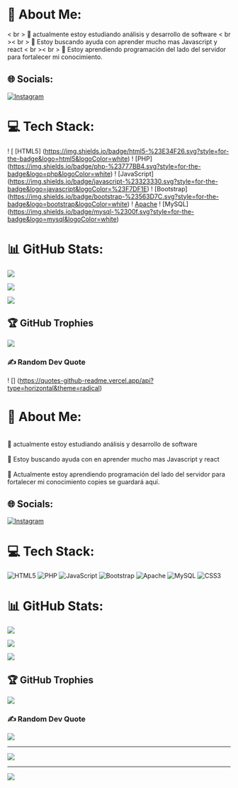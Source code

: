 # 💫 About Me:

< br > 🔭 actualmente estoy estudiando análisis y desarrollo de software < br >< br > 🤝 Estoy buscando ayuda con aprender mucho mas Javascript y react < br >< br > 🌱 Estoy aprendiendo programación del lado del servidor para fortalecer mi conocimiento.

## 🌐 Socials:

[![Instagram](https://img.shields.io/badge/Instagram-%23E4405F.svg?logo=Instagram&logoColor=white)](https://instagram.com/Santiago_Developer) 

# 💻 Tech Stack:

! [ [HTML5] (https://img.shields.io/badge/html5-%23E34F26.svg?style=for-the-badge&logo=html5&logoColor=white)  ! [PHP] (https://img.shields.io/badge/php-%23777BB4.svg?style=for-the-badge&logo=php&logoColor=white)  ! [JavaScript] (https://img.shields.io/badge/javascript-%23323330.svg?style=for-the-badge&logo=javascript&logoColor=%23F7DF1E)  ! [Bootstrap] (https://img.shields.io/badge/bootstrap-%23563D7C.svg?style=for-the-badge&logo=bootstrap&logoColor=white)  ! [Apache](https://img.shields.io/badge/apache-%23D42029.svg?style=for-the-badge&logo=apache&logoColor=white)  ! [MySQL] (https://img.shields.io/badge/mysql-%2300f.svg?style=for-the-badge&logo=mysql&logoColor=white)

# 📊 GitHub Stats:

![](https://github-readme-stats.vercel.app/api?username=santiago-marmol-12&theme=dark&hide_border=false&include_all_commits=false&count_private=false)<br/>

![](https://github-readme-streak-stats.herokuapp.com/?user=santiago-marmol-12&theme=dark&hide_border=false)<br/>

![](https://github-readme-stats.vercel.app/api/top-langs/?username=santiago-marmol-12&theme=dark&hide_border=false&include_all_commits=false&count_private=false&layout=compact)

## 🏆 GitHub Trophies

![](https://github-profile-trophy.vercel.app/?username=santiago-marmol-12&theme=radical&no-frame=false&no-bg=false&margin-w=4)

### ✍️ Random Dev Quote

! [] (https://quotes-github-readme.vercel.app/api?type=horizontal&theme=radical)
# 💫 About Me:

<br>🔭 actualmente estoy estudiando análisis y desarrollo de software<br><br>🤝 Estoy buscando ayuda con  en aprender mucho mas Javascript y react<br><br>🌱 Actualmente estoy aprendiendo programación del lado del servidor para fortalecer mi conocimiento  copies se guardará aquí.

## 🌐 Socials:

[![Instagram](https://img.shields.io/badge/Instagram-%23E4405F.svg?logo=Instagram&logoColor=white)](https://instagram.com/Santiago_Developer) 

# 💻 Tech Stack:

![HTML5](https://img.shields.io/badge/html5-%23E34F26.svg?style=for-the-badge&logo=html5&logoColor=white) ![PHP](https://img.shields.io/badge/php-%23777BB4.svg?style=for-the-badge&logo=php&logoColor=white) ![JavaScript](https://img.shields.io/badge/javascript-%23323330.svg?style=for-the-badge&logo=javascript&logoColor=%23F7DF1E) ![Bootstrap](https://img.shields.io/badge/bootstrap-%23563D7C.svg?style=for-the-badge&logo=bootstrap&logoColor=white) ![Apache](https://img.shields.io/badge/apache-%23D42029.svg?style=for-the-badge&logo=apache&logoColor=white) ![MySQL](https://img.shields.io/badge/mysql-%2300f.svg?style=for-the-badge&logo=mysql&logoColor=white) ![CSS3](https://img.shields.io/badge/css3-%231572B6.svg?style=for-the-badge&logo=css3&logoColor=white)

# 📊 GitHub Stats:

![](https://github-readme-stats.vercel.app/api?username=santiago-marmol-12&theme=dark&hide_border=false&include_all_commits=false&count_private=false)<br/>

![](https://github-readme-streak-stats.herokuapp.com/?user=santiago-marmol-12&theme=dark&hide_border=false)<br/>

![](https://github-readme-stats.vercel.app/api/top-langs/?username=santiago-marmol-12&theme=dark&hide_border=false&include_all_commits=false&count_private=false&layout=compact)

## 🏆 GitHub Trophies

![](https://github-profile-trophy.vercel.app/?username=santiago-marmol-12&theme=radical&no-frame=false&no-bg=false&margin-w=4)

### ✍️ Random Dev Quote

![](https://quotes-github-readme.vercel.app/api?type=horizontal&theme=radical)

---

[![](https://visitcount.itsvg.in/api?id=santiago-marmol-12&icon=0&color=0)](https://visitcount.itsvg.in)

<!-- Proudly created with GPRM ( https://gprm.itsvg.in ) -->
---

[![](https://visitcount.itsvg.in/api?id=santiago-marmol-12&icon=0&color=0)](https://visitcount.itsvg.in)

<!-- Proudly created with GPRM ( https://gprm.itsvg.in ) -->
